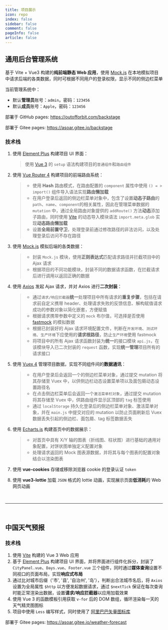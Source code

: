 ```yaml
---
title: 项目展示
icon: repo
index: false
sidebar: false
comment: false
pageInfo: false
article: false
---
```


## 通用后台管理系统

<SiteInfo 
name="通用后台管理系统" 
url="https://asoar.gitee.io/backstage" 
desc="基于 Vite + Vue3 构建的纯前端静态 Web 应用" 
preview="/projects/backstage/homePage.webp" 
logo="/logo.svg" 
repo="https://github.com/asoaro/backstage" />

<!-- 图片路径基于public/下 -->

<Swiper :imgUrl="['projects/backstage/loginPage.webp','projects/backstage/homePage.webp','projects/backstage/userPage.webp']"></Swiper>

<script setup lang="ts">
import Swiper from "@Swiper";
</script>

基于 Vite + Vue3 构建的**纯前端静态 Web 应用**，使用 [Mock.js](http://mockjs.com/) 在本地模拟项目中请求后端的各类数据，同时可根据不同用户的登录权限，显示不同的侧边栏菜单

当前管理系统中：

- 默认**管理员**账号：`admin`，密码：`123456`
- 默认**成员**账号：`Apple`，密码：`123456`

部署于 GitHub pages: https://outofforbit.com/backstage

部署于 Gitee pages: https://asoar.gitee.io/backstage

### 技术栈

1. 使用 [Element Plus](https://element-plus.gitee.io/zh-CN/) 构建项目 UI 界面：

   > 使用 [Vue 3](https://www.javascriptc.com/vue3js/) 的 `setup` 语法构建项目的`普通组件`和`路由组件`

2. 使用 [Vue Router 4](https://router.vuejs.org/zh/) 构建项目的前端路由系统：

   > - 使用 **Hash** 路由模式，在路由配置的 `component` 属性中使用 `() = > import()` 组件导入语法实现**路由懒加载**
   > - 在用户登录后返回的侧边栏菜单对象中，包含了设置**动态子路由**的 `path`、`name`、`component`的相关属性，因此在管理菜单数据的 `mutation` 中，通过全局路由对象提供的 `addRoute()` 方法**动态**添加子路由，同时使用 [Vite](https://vitejs.cn/) 的动态导入模块语法 `import.meta.glob` 实现**动态路由懒加载**
   > - 设置**全局前置守卫**，处理登录前通过修改路径的非法访问，以及处理登录后访问不存在路径

3. 使用 [Mock.js](http://mockjs.com/) 模拟后端的各类数据：

   > - 封装 `Mock.js` 模块，使用**正则表达式**匹配请求路径并拦截项目中的 Ajax 请求
   > - 根据项目的不同功能模块，封装不同的数据请求函数，在拦截请求后进行调用以返回正确的数据

4. 使用 [Axios](http://axios-js.com/) 发起 Ajax 请求，并对 Axios 进行**二次封装**：

   > - 通过`请求/响应拦截器`**统一**处理项目中所有请求的**重复步骤**，包括在请求前自定义携带 header、处理请求失败的反馈信息、解构赋值请求成功的参数对象以简化嵌套，方便赋值
   > - 根据请求携带参数中定义的 `mock` 布尔值，可选择是否使用 [fastmock](https://www.fastmock.site/) 的模拟数据
   > - 根据已封装好的 Ajax 请求环境配置文件，判断在`开发环境`、`测试环境`、`生产环境`下应使用的**请求根路径**，防止`生产环境`使用 fastmock
   > - 将项目中的所有 Ajax 请求函数封装为**统一**的接口模块 `api.js`，在该模块导入已二次封装的 `request` 函数，实现**统一管理**项目所有的请求接口

5. 使用 [Vuex 4](https://vuex.vuejs.org/zh/) 管理项目数据，实现不同组件间的**数据通讯**：

   > - 在用户登录后会返回一个的侧边栏菜单对象，通过提交 mutation 将其存储至 Vuex 中，以供侧边栏动态设置菜单项以及面包屑动态设置路径名
   > - 在点击侧边栏菜单后会返回一个`激活菜单栏对象`，通过提交 mutation 将其存储至 Vuex 中，供路由组件显示区顶部的 `tag` 标签使用
   > - 通过 `localStorage` 持久化登录后的侧边栏菜单对象、激活菜单对象，并在 `main.js` 中提交对应的 mutation 以防止页面刷新后 Vuex 数据丢失引起的侧边栏、面包屑、tag 标签数据丢失

6. 使用 [Echarts.js](https://echarts.apache.org/zh/index.html) 构建首页中的数据展示：

   > - 对首页中具有 X/Y 轴的图表（折线图、柱状图）进行基础的通用对象配置，对饼状图单独定义配置对象
   > - 处理请求返回的 Mock 图表源数据，并将其与每个图表的配置对象结合以渲染图表

7. 使用 **vue-cookies** 存储或移除浏览器 cookie 的登录认证 `token`

8. 使用 **vue3-lottie** 加载 `JSON` 格式的 lottie 动画，实现展示页面**低消耗**的 Web 网页动画

&nbsp;

---

&nbsp;

## 中国天气预报

<SiteInfo 
name="中国天气预报" 
url="https://asoar.gitee.io/weather-forecast" 
desc="提供全国城市当天往后一周的天气预报" 
preview="/projects/weather/weather.webp" 
logo="/logo.svg" 
repo="https://github.com/asoaro/Weather-Forecast" />

### 技术栈

1. 使用 [Vite](https://cn.vitejs.dev/) 构建的 Vue 3 Web 应用
2. 基于 [Element Plus](https://element-plus.gitee.io/zh-CN/) 构建项目 UI 界面，并将界面进行组件化拆分，封装了 `CityPanel.vue`、`Days.vue`、`Footer.vue` 三个组件，同时通过**媒体查询**设置不同视口的页面布局，实现**响应式布局**
3. 通过比对城市后缀（'市', '县', '自治州', '岛'），判断出合法城市名后，将 `Axios` 设置为全局属性 `$http` 以方便发起数据请求，通过 `$nextTick` 保证在每次查询时能正常渲染出数据，设置**请求/响应拦截器**以应用加载效果  
4. 使用 Vue 3 的函数模板引用获取 `v-for` 后的 DOM 数组，循环渲染每一天的天气精灵图图标
5. 项目中使用 `Less` 编写样式，同时使用了 [阿里巴巴矢量图标库](https://www.iconfont.cn/)

部署于 Gitee pages: https://asoar.gitee.io/weather-forecast
